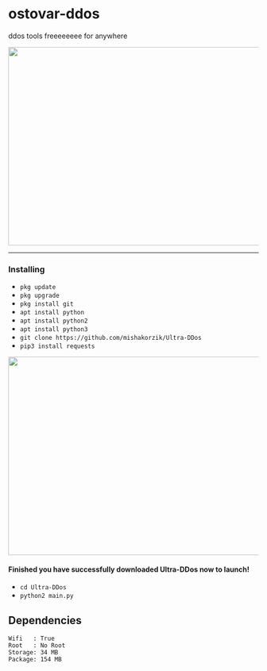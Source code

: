 # ostovar-ddos
ddos tools freeeeeeee for anywhere

<img src="https://github.com/user-attachments/assets/9a29b97d-cb1c-47c9-a5c3-7475be9170ce" width="600" height="400" />

----

### Installing

* `pkg update`
* `pkg upgrade`
* `pkg install git`
* `apt install python`
* `apt install python2`
* `apt install python3`
* `git clone https://github.com/mishakorzik/Ultra-DDos`
* `pip3 install requests`

<img src="https://github.com/user-attachments/assets/9b418db0-184d-4667-9b0a-ec6ba3b556b0" width="600" height="400" />

#### Finished you have successfully downloaded Ultra-DDos now to launch!

* `cd Ultra-DDos`
* `python2 main.py`


## Dependencies

```
Wifi   : True
Root   : No Root
Storage: 34 MB
Package: 154 MB
```

